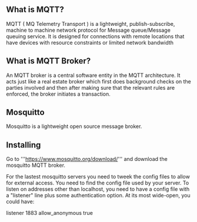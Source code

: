 ## What is MQTT?

MQTT ( MQ Telemetry Transport ) is a lightweight, publish-subscribe, machine to machine network protocol for Message queue/Message queuing service. It is designed for connections with remote locations that have devices with resource constraints or limited network bandwidth

## What is MQTT Broker?

An MQTT broker is a central software entity in the MQTT architecture. It acts just like a real estate broker which first does background checks on the parties involved and then after making sure that the relevant rules are enforced, the broker initiates a transaction.

## Mosquitto

Mosquitto is a lightweight open source message broker.

## Installing
 Go to '''https://www.mosquitto.org/download/''' and download the mosquitto MQTT broker.
 
 For the lastest mosquitto servers you need to tweek the config files to allow for external access. You need to find the config file used by your server.
To listen on addresses other than localhost, you need to have a config file with 
a "listener" line plus some authentication option. At its most wide-open, 
you could have:

listener 1883
allow_anonymous true

